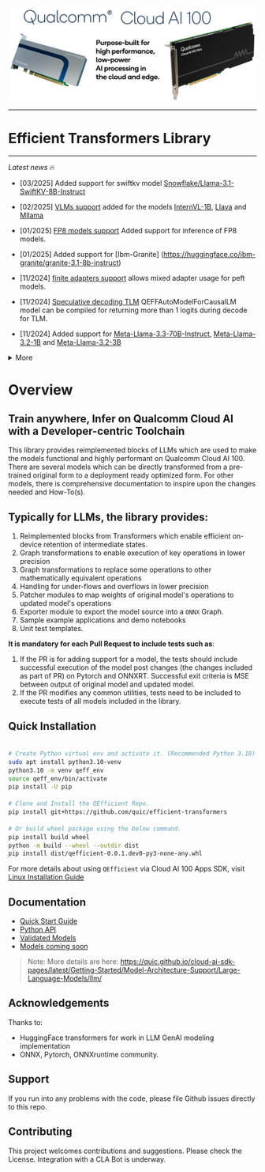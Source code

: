 ![alt text](docs/image/Cloud_AI_100.png)


---
# Efficient Transformers Library 
---

*Latest news* :fire: <br>
- [03/2025] Added support for swiftkv model [Snowflake/Llama-3.1-SwiftKV-8B-Instruct](https://huggingface.co/Snowflake/Llama-3.1-SwiftKV-8B-Instruct)
- [02/2025] [VLMs support](https://github.com/quic/efficient-transformers/pull/267) added for the models [InternVL-1B](https://huggingface.co/OpenGVLab/InternVL2_5-1B), [Llava](https://huggingface.co/llava-hf/llava-1.5-7b-hf) and [Mllama](https://huggingface.co/meta-llama/Llama-3.2-11B-Vision-Instruct)
- [01/2025] [FP8 models support](https://huggingface.co/collections/neuralmagic/fp8-llms-for-vllm-666742ed2b78b7ac8df13127) Added support for inference of FP8 models.

- [01/2025] Added support for [Ibm-Granite] (https://huggingface.co/ibm-granite/granite-3.1-8b-instruct)
- [11/2024] [finite adapters support](https://github.com/quic/efficient-transformers/pull/153) allows mixed adapter usage for peft models.
- [11/2024] [Speculative decoding TLM](https://github.com/quic/efficient-transformers/pull/119) QEFFAutoModelForCausalLM model can be compiled for returning more than 1 logits during decode for TLM.
- [11/2024] Added support for [Meta-Llama-3.3-70B-Instruct](https://huggingface.co/meta-llama/Llama-3.3-70B-Instruct), [Meta-Llama-3.2-1B](https://huggingface.co/meta-llama/Llama-3.2-1B) and [Meta-Llama-3.2-3B](https://huggingface.co/meta-llama/Llama-3.2-3B)

<details>
<summary>More</summary>
- [04/2025] [Granite 3.0 and 3.1 Language MOE Models] (https://huggingface.co/ibm-granite/granite-3.0-1b-a400m-base)
- [09/2024] [AWQ](https://arxiv.org/abs/2306.00978)/[GPTQ](https://arxiv.org/abs/2210.17323) 4-bit quantized models are supported <br>
- [09/2024] Now we support [PEFT](https://huggingface.co/docs/peft/index) models
- [01/2025] Added support for [Ibm-Granite] (https://huggingface.co/ibm-granite/granite-3.1-8b-instruct)
- [01/2025] Added support for [Ibm-Granite-Guardian] (https://huggingface.co/ibm-granite/granite-guardian-3.1-8b)
- [09/2024] Added support for [Gemma-2-Family](https://huggingface.co/collections/google/gemma-2-release-667d6600fd5220e7b967f315)<br>
- [09/2024] Added support for [CodeGemma-Family](https://huggingface.co/collections/google/codegemma-release-66152ac7b683e2667abdee11)
- [09/2024] Added support for [Gemma-Family](https://huggingface.co/collections/google/gemma-release-65d5efbccdbb8c4202ec078b)
- [09/2024] Added support for [Meta-Llama-3.1-8B](https://huggingface.co/meta-llama/Meta-Llama-3.1-8B)
- [09/2024] Added support for [Meta-Llama-3.1-8B-Instruct](https://huggingface.co/meta-llama/Meta-Llama-3.1-8B-Instruct)
- [09/2024] Added support for [Meta-Llama-3.1-70B-Instruct](https://huggingface.co/meta-llama/Meta-Llama-3.1-70B-Instruct)
- [09/2024] Added support for [granite-20b-code-base](https://huggingface.co/ibm-granite/granite-20b-code-base-8k)
- [09/2024] Added support for [granite-20b-code-instruct-8k](https://huggingface.co/ibm-granite/granite-20b-code-instruct-8k)
- [09/2024] Added support for [Starcoder1-15B](https://huggingface.co/bigcode/starcoder)
- [08/2024] Added support for inference optimization technique ```continuous batching```
- [08/2024] Added support for [Jais-adapted-70b](https://huggingface.co/inceptionai/jais-adapted-70b)
- [08/2024] Added support for [Jais-adapted-13b-chat](https://huggingface.co/inceptionai/jais-adapted-13b-chat)
- [08/2024] Added support for [Jais-adapted-7b](https://huggingface.co/inceptionai/jais-adapted-7b)
- [06/2024] Added support for [GPT-J-6B](https://huggingface.co/EleutherAI/gpt-j-6b)
- [06/2024] Added support for [Qwen2-1.5B-Instruct](https://huggingface.co/Qwen/Qwen2-1.5B-Instruct)
- [06/2024] Added support for [StarCoder2-15B](https://huggingface.co/bigcode/starcoder2-15b)
- [06/2024] Added support for [Phi3-Mini-4K-Instruct](https://huggingface.co/microsoft/Phi-3-mini-4k-instruct)
- [06/2024] Added support for [Codestral-22B-v0.1](https://huggingface.co/mistralai/Codestral-22B-v0.1)
- [06/2024] Added support for [Vicuna-v1.5](https://huggingface.co/lmsys/vicuna-13b-v1.5)
- [05/2024] Added support for [Mixtral-8x7B](https://huggingface.co/mistralai/Mixtral-8x7B-v0.1) & [Mistral-7B-Instruct-v0.1](https://huggingface.co/mistralai/Mistral-7B-Instruct-v0.1).
- [04/2024] Initial release of [efficient transformers](https://github.com/quic/efficient-transformers) for seamless inference on pre-trained LLMs.
</details>

# Overview

## Train anywhere, Infer on Qualcomm Cloud AI with a Developer-centric Toolchain

This library provides reimplemented blocks of LLMs which are used to make the models functional and highly performant on Qualcomm Cloud AI 100.
There are several models which can be directly transformed from a pre-trained original form to a deployment ready optimized form.
For other models, there is comprehensive documentation to inspire upon the changes needed and How-To(s).

## Typically for LLMs, the library provides:
1. Reimplemented blocks from Transformers <link> which enable efficient on-device retention of intermediate states.
2. Graph transformations to enable execution of key operations in lower precision
3. Graph transformations to replace some operations to other mathematically equivalent operations
4. Handling for under-flows and overflows in lower precision
5. Patcher modules to map weights of original model's operations to updated model's operations
6. Exporter module to export the model source into a `ONNX` Graph.
7. Sample example applications and demo notebooks
8. Unit test templates. 

**It is mandatory for each Pull Request to include tests such as**:
1. If the PR is for adding support for a model, the tests should include successful execution of the model post changes (the changes included as part of PR) on Pytorch and ONNXRT. Successful exit criteria is MSE between output of original model and updated model.
2. If the PR modifies any common utilities, tests need to be included to execute tests of all models included in the library.


## Quick Installation
```bash

# Create Python virtual env and activate it. (Recommended Python 3.10)
sudo apt install python3.10-venv
python3.10 -m venv qeff_env
source qeff_env/bin/activate
pip install -U pip

# Clone and Install the QEfficient Repo.
pip install git+https://github.com/quic/efficient-transformers

# Or build wheel package using the below command.
pip install build wheel
python -m build --wheel --outdir dist
pip install dist/qefficient-0.0.1.dev0-py3-none-any.whl

``` 

For more details about using ``QEfficient`` via Cloud AI 100 Apps SDK, visit [Linux Installation Guide](https://quic.github.io/efficient-transformers/source/installation.html)


## Documentation

* [Quick Start Guide](https://quic.github.io/efficient-transformers/source/quick_start.html#)
* [Python API](https://quic.github.io/efficient-transformers/source/hl_api.html)
* [Validated Models](https://quic.github.io/efficient-transformers/source/validate.html)
* [Models coming soon](https://quic.github.io/efficient-transformers/source/validate.html#models-coming-soon)

> Note: More details are here: https://quic.github.io/cloud-ai-sdk-pages/latest/Getting-Started/Model-Architecture-Support/Large-Language-Models/llm/

## Acknowledgements
Thanks to:
* HuggingFace transformers for work in LLM GenAI modeling implementation
*  ONNX, Pytorch,  ONNXruntime community.

## Support
If you run into any problems with the code, please file Github issues directly to this repo.

## Contributing
This project welcomes contributions and suggestions. Please check the License. Integration with a CLA Bot is underway. 

